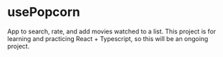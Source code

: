 # usePopcorn

App to search, rate, and add movies watched to a list. This project is for learning and practicing React + Typescript, so this will be an ongoing project.

